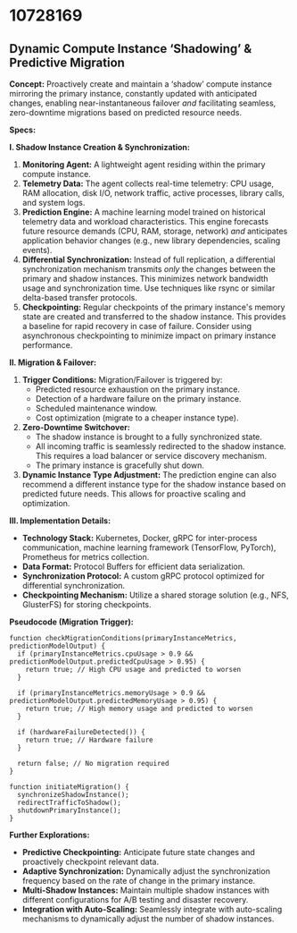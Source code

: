 # 10728169

## Dynamic Compute Instance ‘Shadowing’ & Predictive Migration

**Concept:** Proactively create and maintain a ‘shadow’ compute instance mirroring the primary instance, constantly updated with anticipated changes, enabling near-instantaneous failover *and* facilitating seamless, zero-downtime migrations based on predicted resource needs.

**Specs:**

**I. Shadow Instance Creation & Synchronization:**

1.  **Monitoring Agent:** A lightweight agent residing within the primary compute instance.
2.  **Telemetry Data:**  The agent collects real-time telemetry: CPU usage, RAM allocation, disk I/O, network traffic, active processes, library calls, and system logs.
3.  **Prediction Engine:** A machine learning model trained on historical telemetry data and workload characteristics. This engine forecasts future resource demands (CPU, RAM, storage, network) *and* anticipates application behavior changes (e.g., new library dependencies, scaling events).
4.  **Differential Synchronization:** Instead of full replication, a differential synchronization mechanism transmits *only* the changes between the primary and shadow instances. This minimizes network bandwidth usage and synchronization time. Use techniques like rsync or similar delta-based transfer protocols.
5.  **Checkpointing:**  Regular checkpoints of the primary instance's memory state are created and transferred to the shadow instance. This provides a baseline for rapid recovery in case of failure.  Consider using asynchronous checkpointing to minimize impact on primary instance performance.

**II. Migration & Failover:**

1.  **Trigger Conditions:** Migration/Failover is triggered by:
    *   Predicted resource exhaustion on the primary instance.
    *   Detection of a hardware failure on the primary instance.
    *   Scheduled maintenance window.
    *   Cost optimization (migrate to a cheaper instance type).
2.  **Zero-Downtime Switchover:**
    *   The shadow instance is brought to a fully synchronized state.
    *   All incoming traffic is seamlessly redirected to the shadow instance. This requires a load balancer or service discovery mechanism.
    *   The primary instance is gracefully shut down.
3.  **Dynamic Instance Type Adjustment:** The prediction engine can also recommend a different instance type for the shadow instance based on predicted future needs. This allows for proactive scaling and optimization.

**III. Implementation Details:**

*   **Technology Stack:**  Kubernetes, Docker, gRPC for inter-process communication, machine learning framework (TensorFlow, PyTorch), Prometheus for metrics collection.
*   **Data Format:** Protocol Buffers for efficient data serialization.
*   **Synchronization Protocol:**  A custom gRPC protocol optimized for differential synchronization.
*   **Checkpointing Mechanism:**  Utilize a shared storage solution (e.g., NFS, GlusterFS) for storing checkpoints.

**Pseudocode (Migration Trigger):**

```
function checkMigrationConditions(primaryInstanceMetrics, predictionModelOutput) {
  if (primaryInstanceMetrics.cpuUsage > 0.9 && predictionModelOutput.predictedCpuUsage > 0.95) {
    return true; // High CPU usage and predicted to worsen
  }

  if (primaryInstanceMetrics.memoryUsage > 0.9 && predictionModelOutput.predictedMemoryUsage > 0.95) {
    return true; // High memory usage and predicted to worsen
  }

  if (hardwareFailureDetected()) {
    return true; // Hardware failure
  }

  return false; // No migration required
}

function initiateMigration() {
  synchronizeShadowInstance();
  redirectTrafficToShadow();
  shutdownPrimaryInstance();
}
```

**Further Explorations:**

*   **Predictive Checkpointing:**  Anticipate future state changes and proactively checkpoint relevant data.
*   **Adaptive Synchronization:** Dynamically adjust the synchronization frequency based on the rate of change in the primary instance.
*   **Multi-Shadow Instances:** Maintain multiple shadow instances with different configurations for A/B testing and disaster recovery.
*   **Integration with Auto-Scaling:**  Seamlessly integrate with auto-scaling mechanisms to dynamically adjust the number of shadow instances.